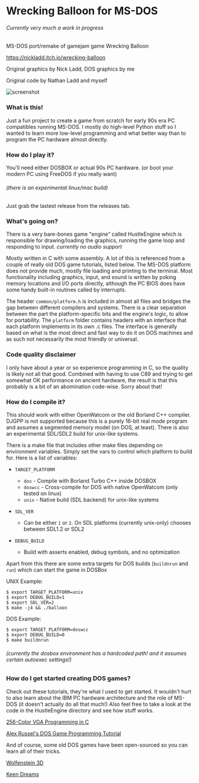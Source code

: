 # Wrecking Balloon for MS-DOS
###### Currently very much a work in progress

MS-DOS port/remake of gamejam game Wrecking Balloon

https://nickladd.itch.io/wrecking-balloon

Original graphics by Nick Ladd, DOS graphics by me

Original code by Nathan Ladd and myself

![screenshot](https://i.imgur.com/jOATCKm.png)

### What is this!
Just a fun project to create a game from scratch for early 90s era
PC compatibles running MS-DOS. I mostly do high-level Python stuff
so I wanted to learn more low-level programming and what better way
than to program the PC hardware almost directly.

### How do I play it?
You'll need either DOSBOX or actual 90s PC hardware.
(or boot your modern PC using FreeDOS if you really want)
###### (there is an experimental linux/mac build)

Just grab the lastest release from the releases tab.

### What's going on?
There is a very bare-bones game "engine" called HustleEngine which is responsible
for drawing/loading the graphics, running the game loop and responding to input.
*currently no audio support*

Mostly written in C with some assembly. A lot of this is referenced from a couple of
really old DOS game tutorials, listed below. The MS-DOS platform does not provide much,
mostly file loading and printing to the terminal. Most functionality including
graphics, input, and sound is written by poking memory locations and I/O ports directly,
although the PC BIOS does have some handy built-in routines called by interrupts.

The header `common/platform.h` is included in almost all files and
bridges the gap between different compilers and systems. 
There is a clear separation between the part the platform-specific bits and the engine's logic,
to allow for portability. The `platform` folder contains headers with an interface that
each platform implements in its own .c files. The interface is generally based on what is
the most direct and fast way to do it on DOS machines and as such not necessarily the most friendly
or universal.

### Code quality disclaimer
I only have about a year or so experience programming in C, so the quality is likely not
all that good. Combined with having to use C89 and trying to get somewhat
OK performance on ancient hardware, the result is that this probably is a bit of an abomination
code-wise. Sorry about that!

### How do I compile it?
This should work with either OpenWatcom or the old Borland C++ compiler.
DJGPP is not supported because this is a purely 16-bit real mode program and 
assumes a segmented memory model (on DOS, at least). There is also an experimental SDL/SDL2 build
for unix-like systems.

There is a make file that includes other make files depending on environment variables.
Simply set the vars to control which platform to build for. Here is a list of variables:

* `TARGET_PLATFORM`
    * `dos`    - Compile with Borland Turbo C++ inside DOSBOX
    * `doswcc` - Cross-compile for DOS with native OpenWatcom (only tested on linux)
    * `unix`   - Native build (SDL backend) for unix-like systems

* `SDL_VER`
    * Can be either `1` or `2`. On SDL platforms (currently unix-only) chooses between SDL1.2 or SDL2

* `DEBUG_BUILD`
    * Build with asserts enabled, debug symbols, and no optimization

Apart from this there are some extra targets for DOS builds (`buildnrun` and `run`) which can start the game in DOSBox

UNIX Example:
```
$ export TARGET_PLATFORM=unix
$ export DEBUG_BUILD=1
$ export SDL_VER=2
$ make -j4 && ./balloon
```

DOS Example:
```
$ export TARGET_PLATFORM=doswcc
$ export DEBUG_BUILD=0
$ make buildnrun
```
###### (currently the dosbox environment has a hardcoded path! and it assumes certain autoexec settings!)

### How do I get started creating DOS games?
Check out these tutorials, they're what I used to get started. It wouldn't hurt to also
learn about the IBM PC hardware architecture and the role of MS-DOS (it doesn't actually do all that much!)
Also feel free to take a look at the code in the HustleEngine directory and see how stuff works.

[256-Color VGA Programming in C](http://www.brackeen.com/vga/)

[Alex Russel's DOS Game Programming Tutorial](http://www3.telus.net/alexander_russell/course/introduction.htm)

And of course, some old DOS games have been open-sourced so you can learn all of their tricks.

[Wolfenstein 3D](https://github.com/id-Software/wolf3d)

[Keen Dreams](https://github.com/keendreams/keen)


